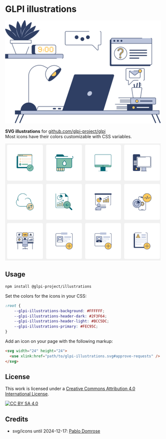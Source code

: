 # GLPI illustrations

![Icons](./svg/scenes/desk.svg)

**SVG illustrations** for [github.com/glpi-project/glpi](glpi-project)  
Most icons have their colors customizable with CSS variables.

![Icons](./docs/pics/icons.png)

## Usage

```bash
npm install @glpi-project/illustrations
```

Set the colors for the icons in your CSS:

```css
:root {
    --glpi-illustrations-background: #FFFFFF;
    --glpi-illustrations-header-dark: #2F3F64;
    --glpi-illustrations-header-light: #BCC5DC;
    --glpi-illustrations-primary: #FEC95C;
}
```

Add an icon on your page with the following markup:

```html
<svg width="24" height="24">
  <use xlink:href="path/to/glpi-illustrations.svg#approve-requests" />
</svg>
```

## License


This work is licensed under a
[Creative Commons Attribution 4.0 International License][cc-by-sa].

[![CC BY SA 4.0][cc-by-sa-image]][cc-by-sa]

[cc-by-sa]: https://creativecommons.org/licenses/by-sa/4.0/
[cc-by-sa-image]: https://licensebuttons.net/l/by-sa/4.0/88x31.png

## Credits

- svg/icons until 2024-12-17: [Pablo Domrose](https://pablodomrose.com/)
